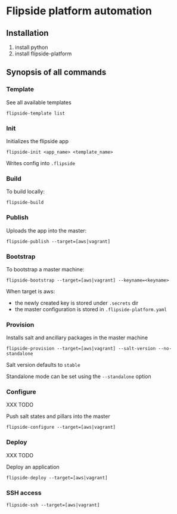 # Flipside platform automation


## Installation

1. install python
2. install flipside-platform



## Synopsis of all commands

### Template

See all available templates

    flipside-template list


### Init

Initializes the flipside app

    flipside-init <app_name> <template_name>

Writes config into `.flipside`


### Build

To build locally:

    flipside-build


### Publish

Uploads the app into the master:

    flipside-publish --target=[aws|vagrant]


### Bootstrap

To bootstrap a master machine:

    flipside-bootstrap --target=[aws|vagrant] --keyname=<keyname>

When target is aws:
- the newly created key is stored under `.secrets` dir
- the master configuration is stored in `.flipside-platform.yaml`


### Provision

Installs salt and ancillary packages in the master machine

    flipside-provision --target=[aws|vagrant] --salt-version --no-standalone

Salt version defaults to `stable`

Standalone mode can be set using the `--standalone` option


### Configure

XXX TODO

Push salt states and pillars into the master

    flipside-configure --target=[aws|vagrant]


### Deploy

XXX TODO

Deploy an application

    flipside-deploy --target=[aws|vagrant]


### SSH access

    flipside-ssh --target=[aws|vagrant]
